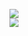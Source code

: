 [![](https://img.shields.io/badge/Made%20With-Github%20Spray-lightgrey.svg?style=for-the-badge&logo=github)](https://github.com/Annihil/github-spray#20922)  
[![](https://i.imgur.com/2DrTn0Z.gif)](https://github.com/Annihil/github-spray)